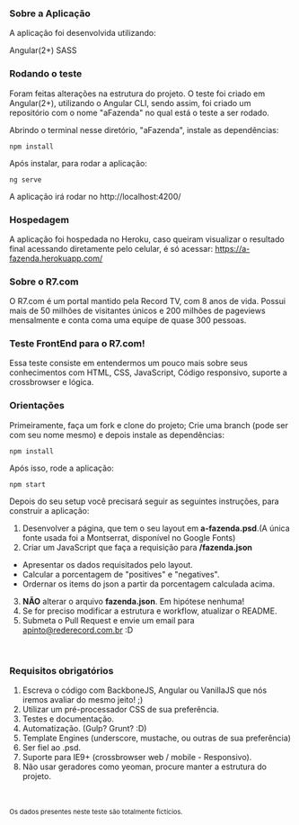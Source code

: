 ### Sobre a Aplicação

A aplicação foi desenvolvida utilizando:

Angular(2+)
SASS

### Rodando o teste
Foram feitas alterações na estrutura do projeto.
O teste foi criado em Angular(2+), utilizando o Angular CLI, sendo assim, foi criado um repositório com o nome "aFazenda" no qual está o teste a ser rodado.

Abrindo o terminal nesse diretório, "aFazenda", instale as dependências:

    npm install

Após instalar, para rodar a aplicação:

    ng serve

A aplicação irá rodar no http://localhost:4200/

### Hospedagem
A aplicação foi hospedada no Heroku, caso queiram visualizar o resultado final acessando diretamente pelo celular, é só acessar: https://a-fazenda.herokuapp.com/












### Sobre o R7.com
O R7.com é um portal mantido pela Record TV, com 
8 anos de vida. Possui mais de 50 milhões de visitantes únicos e 200 milhões de pageviews mensalmente e conta coma uma equipe de quase 300 pessoas.

### Teste FrontEnd para o R7.com!
Essa teste consiste em entendermos um pouco mais sobre seus conhecimentos com HTML, CSS,
JavaScript, Código responsivo, suporte a crossbrowser e lógica.

### Orientações
Primeiramente, faça um fork e clone do projeto;
Crie uma branch (pode ser com seu nome mesmo) e depois instale as dependências:

    npm install

Após isso, rode a aplicação:

    npm start

Depois do seu setup você precisará seguir as seguintes instruções, para construir a aplicação:

1. Desenvolver a página, que tem o seu layout em **a-fazenda.psd**.(A única fonte usada foi a Montserrat, disponível no Google Fonts)
2. Criar um JavaScript que faça a requisição para **/fazenda.json**
  * Apresentar os dados requisitados pelo layout.
  * Calcular a porcentagem de "positives" e "negatives".
  * Ordernar os items do json a partir da porcentagem calculada acima.
3.  **NÃO** alterar o arquivo **fazenda.json**. Em hipótese nenhuma!
4. Se for preciso modificar a estrutura e workflow, atualizar o README.
5. Submeta o Pull Request e envie um email para apinto@rederecord.com.br :D
<br>

### Requisitos obrigatórios
1. Escreva o código com BackboneJS, Angular ou VanillaJS que nós iremos avaliar do mesmo jeito! ;)
2. Utilizar um pré-processador CSS de sua preferência.
3. Testes e documentação.
4. Automatização. (Gulp? Grunt? :D)
5. Template Engines (underscore, mustache, ou outras de sua preferência)
6. Ser fiel ao .psd.
7. Suporte para IE9+ (crossbrowser web / mobile - Responsivo).
8. Não usar geradores como yeoman, procure manter a estrutura do projeto.

<br><br><sub>Os dados presentes neste teste são totalmente fictícios.</sub>
